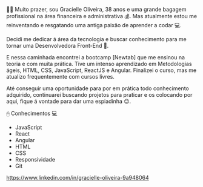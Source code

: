 🙆🏾‍ Muito prazer, sou Gracielle Oliveira, 38 anos e uma grande bagagem profissional na área financeira e administrativa 💰. Mas atualmente estou me reinventando e resgatando uma antiga paixão de aprender a codar 💻.

Decidi me dedicar á área da tecnologia e buscar conhecimento para me tornar uma Desenvolvedora Front-End 🚀.

E nessa caminhada encontrei a bootcamp [Newtab] que me ensinou na teoria e com muita prática. Tive um intenso aprendizado em Metodologias ágeis, HTML, CSS, JavaScript, ReactJS e
Angular. Finalizei o curso, mas me atualizo frequentemente com cursos livres.

Até conseguir uma oportunidade para por em prática todo conhecimento adquirido, continuarei buscando projetos para praticar e os colocando por aqui, fique á vontade para dar uma espiadinha 😉.


🖱 Conhecimentos 💻

- JavaScript
- React
- Angular
- HTML
- CSS
- Responsividade
- Git

https://www.linkedin.com/in/gracielle-oliveira-9a948064
